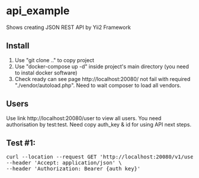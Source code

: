 # api_example
Shows creating JSON REST API by Yii2 Framework

Install
---
1. Use "git clone .." to copy project
2. Use "docker-compose up -d" inside project's main directory (you need to instal docker software)
3. Check ready can see page http://localhost:20080/ not fail with required "./vendor/autoload.php". Need to wait composer to load all vendors.

Users
---
Use link http://localhost:20080/user to view all users. You need authorisation by test:test.
Need copy auth_key & id for using API next steps.

Test #1:
---
<pre>
curl --location --request GET 'http://localhost:20080/v1/user/{id}' \
--header 'Accept: application/json' \
--header 'Authorization: Bearer {auth_key}'
</pre>
